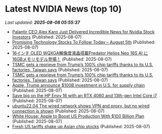 # Latest NVIDIA News (top 10)
_Last updated: **2025-08-08 05:55:37**_

- [Palantir CEO Alex Karp Just Delivered Incredible News for Nvidia Stock Investors](https://biztoc.com/x/59ceac5f13c38cd8) (Published: 2025-08-07)
- [Promising Technology Stocks To Follow Today – August 5th](https://www.etfdailynews.com/2025/08/07/promising-technology-stocks-to-follow-today-august-5th/) (Published: 2025-08-07)
- [16インチ OLED WQXGA解像度液晶搭載Predator Helios Neo 16S AI に16GBメモリモデル登場！](https://prtimes.jp/main/html/rd/p/000001024.000000640.html) (Published: 2025-08-07)
- [TSMC gets a reprieve from Trump’s 100% chip tariffs thanks to its U.S. factories, Taiwan says](https://biztoc.com/x/d0120e5e7c2863c5) (Published: 2025-08-07)
- [TSMC gets a reprieve from Trump’s 100% chip tariffs thanks to its U.S. factories, Taiwan says](https://fortune.com/asia/2025/08/07/tsmc-exempt-trump-chip-tariffs-taiwan/) (Published: 2025-08-07)
- [Apple, Trump announce $100B investment in U.S. for supply chain](https://www.upi.com/Top_News/US/2025/08/06/tim-cook-apple-trump-100-billion-investment/9381754495368/) (Published: 2025-08-07)
- [Save big on the HP Envy 16 with an RTX 4060 and 13th-gen Intel Core i7](https://www.neowin.net/deals/save-big-on-the-hp-envy-16-with-an-rtx-4060-and-13th-gen-intel-core-i7/) (Published: 2025-08-07)
- [ubuntu22.04 The wired network shows VPN and proxy, but no wired connection is shown](https://askubuntu.com/questions/1554164/ubuntu22-04-the-wired-network-shows-vpn-and-proxy-but-no-wired-connection-is-sh) (Published: 2025-08-07)
- [White House: Apple to Boost US Production With $100 Billion Plan](https://www.macobserver.com/news/white-house-apple-to-boost-domestic-production-with-100-billion-plan/) (Published: 2025-08-07)
- [Fresh US tariffs shake up Asian chip stocks](https://economictimes.indiatimes.com/markets/stocks/news/fresh-us-tariffs-shake-up-asian-chip-stocks/articleshow/123154980.cms) (Published: 2025-08-07)
